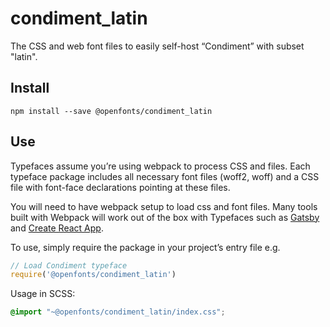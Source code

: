 
# condiment_latin

The CSS and web font files to easily self-host “Condiment” with subset "latin".

## Install

`npm install --save @openfonts/condiment_latin`

## Use

Typefaces assume you’re using webpack to process CSS and files. Each typeface
package includes all necessary font files (woff2, woff) and a CSS file with
font-face declarations pointing at these files.

You will need to have webpack setup to load css and font files. Many tools built
with Webpack will work out of the box with Typefaces such as [Gatsby](https://github.com/gatsbyjs/gatsby)
and [Create React App](https://github.com/facebookincubator/create-react-app).

To use, simply require the package in your project’s entry file e.g.

```javascript
// Load Condiment typeface
require('@openfonts/condiment_latin')
```

Usage in SCSS:
```scss
@import "~@openfonts/condiment_latin/index.css";
```

